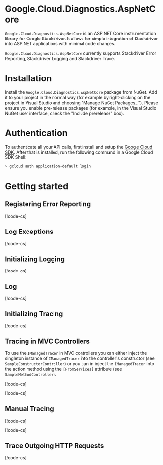 # Google.Cloud.Diagnostics.AspNetCore

`Google.Cloud.Diagnostics.AspNetCore` is an ASP.NET Core instrumentation library for Google Stackdriver.
It allows for simple integration of Stackdriver into ASP.NET applications with minimal code changes.

`Google.Cloud.Diagnostics.AspNetCore` currently supports Stackdriver Error Reporting, Stackdriver Logging
and Stackdriver Trace.

# Installation

Install the `Google.Cloud.Diagnostics.AspNetCore` package from NuGet. Add it to your project in the normal way
(for example by right-clicking on the project in Visual Studio and choosing "Manage NuGet Packages...").
Please ensure you enable pre-release packages (for example, in the Visual Studio NuGet user interface,
check the "Include prerelease" box).

# Authentication

To authenticate all your API calls, first install and setup the
[Google Cloud SDK](https://cloud.google.com/sdk/). After that is
installed, run the following command in a Google Cloud SDK Shell:

```sh
> gcloud auth application-default login
```

# Getting started

## Registering Error Reporting

[!code-cs[](obj/snippets/Google.Cloud.Diagnostics.AspNetCore.AspNetCore.txt#ReportUnandledExceptions)]

## Log Exceptions

[!code-cs[](obj/snippets/Google.Cloud.Diagnostics.AspNetCore.AspNetCore.txt#LogExceptions)]

## Initializing Logging

[!code-cs[](obj/snippets/Google.Cloud.Diagnostics.AspNetCore.AspNetCore.txt#RegisterGoogleLogger)]

## Log

[!code-cs[](obj/snippets/Google.Cloud.Diagnostics.AspNetCore.AspNetCore.txt#UseGoogleLogger)]

## Initializing Tracing

[!code-cs[](obj/snippets/Google.Cloud.Diagnostics.AspNetCore.AspNetCore.txt#RegisterGoogleTracer)]

## Tracing in MVC Controllers

To use the `IManagedTracer` in MVC controllers you can either inject the singleton instance of 
`IManagedTracer` into the controller's constructor (see `SampleConstructorController`) or you
can in inject the `IManagedTracer` into the action method using the `[FromServices]` attribute
(see `SampleMethodController`).

[!code-cs[](obj/snippets/Google.Cloud.Diagnostics.AspNetCore.AspNetCore.txt#TraceMVCConstructor)]

[!code-cs[](obj/snippets/Google.Cloud.Diagnostics.AspNetCore.AspNetCore.txt#TraceMVCMethod)]

## Manual Tracing

[!code-cs[](obj/snippets/Google.Cloud.Diagnostics.AspNetCore.AspNetCore.txt#UseTracer)]

[!code-cs[](obj/snippets/Google.Cloud.Diagnostics.AspNetCore.AspNetCore.txt#UseTracerRunIn)]

## Trace Outgoing HTTP Requests

[!code-cs[](obj/snippets/Google.Cloud.Diagnostics.AspNetCore.AspNetCore.txt#TraceOutgoing)]
